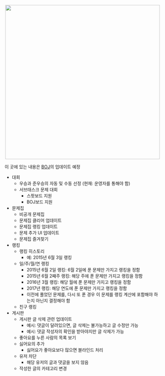 <p align="center"><a href = "https://www.acmicpc.net"><img src="https://upload.acmicpc.net/23278560-e2ca-4e90-a663-9386e5049860/boj.png" width="500"></a></p>

이 곳에 있는 내용은 [BOJ](https://www.acmicpc.net)의 업데이트 예정

* 대회
  * 우승과 준우승의 자동 및 수동 선정 (현재: 운영자를 통해야 함)
  * 서브태스크 문제 대회
    * 스팟보드 지원
    * BOJ보드 지원
* 문제집
  * 비공개 문제집
  * 문제집 클리어 업데이트
  * 문제집 랭킹 업데이트
  * 문제 추가 UI 업데이트
  * 문제집 즐겨찾기
* 랭킹
  * 랭킹 히스토리
    * 예: 2015년 6월 3일 랭킹
  * 일/주/월/연 랭킹
    * 2015년 6월 2일 랭킹: 6월 2일에 푼 문제만 가지고 랭킹을 정함
    * 2015년 6월 2째주 랭킹: 해당 주에 푼 문제만 가지고 랭킹을 정함
    * 2016년 3월 랭킹: 해당 월에 푼 문제만 가지고 랭킹을 정함
    * 2017년 랭킹: 해당 연도에 푼 문제만 가지고 랭킹을 정함
    * 이전에 풀었던 문제를, 다시 또 푼 경우 이 문제를 랭킹 계산에 포함해야 하는지 아닌지 결정해야 함
  * 친구 랭킹
* 게시판
  * 게시판 글 삭제 관련 업데이트
    * 예시: 댓글이 달려있으면, 글 삭제는 불가능하고 글 수정만 가능
    * 예시: 댓글 작성자의 확인을 받아야지만 글 삭제가 가능
  * 좋아요를 누른 사람의 목록 보기
  * 싫어요의 추가
    * 싫어요가 좋아요보다 많으면 블라인드 처리
  * 유저 차단
    * 해당 유저의 글과 댓글을 보지 않음
  * 작성한 글의 카테고리 변경

